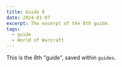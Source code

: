 ```yaml
---
title: Guide 8
date: 2024-01-07
excerpt: The excerpt of the 8th guide.
tags:
  - guide
  - World of Warcraft
---
```


This is the 8th "guide", saved within `guides`.